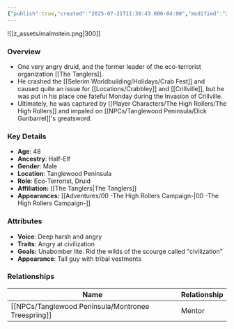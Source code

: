 ```yaml
---
{"publish":true,"created":"2025-07-21T11:30:43.000-04:00","modified":"2025-10-03T09:52:48.926-04:00","published":"2025-10-03T09:52:48.926-04:00","cssclasses":"","Age":"48","Ancestry":["Half-Elf"],"Gender":"Male","Location":["Tanglewood Peninsula"],"Role":["Eco-Terrorist, Druid"],"Affiliation":["[[The Tanglers]]"],"Appearances":["[[00 -The High Rollers Campaign-]]"]}
---
```



![[z_assets/malmstein.png|300]]

### Overview
- One very angry druid, and the former leader of the eco-terrorist organization [[The Tanglers]]. 
- He crashed the [[Selerim Worldbuilding/Holidays/Crab Fest]] and caused quite an issue for [[Locations/Crabbley]] and [[Crillville]], but he was put in his place one fateful Monday during the Invasion of Crillville.
- Ultimately, he was captured by [[Player Characters/The High Rollers/The High Rollers]] and impaled on [[NPCs/Tanglewood Peninsula/Dick Gunbarrel]]'s greatsword.

### Key Details
- **Age**: 48
- **Ancestry**: Half-Elf
- **Gender**: Male
- **Location**: Tanglewood Peninsula
- **Role**: Eco-Terrorist, Druid
- **Affiliation:** [[The Tanglers\|The Tanglers]]
- **Appearances:** [[Adventures/00 -The High Rollers Campaign-\|00 -The High Rollers Campaign-]]

### Attributes
- **Voice**: Deep harsh and angry
- **Traits**: Angry at civilization
- **Goals:** Unabomber lite. Rid the wilds of the scourge called "civilization"
- **Appearance**: Tall guy with tribal vestments

### Relationships

| Name                     | Relationship |
| ------------------------ | ------------ |
| [[NPCs/Tanglewood Peninsula/Montronee Treespring]] | Mentor       |
